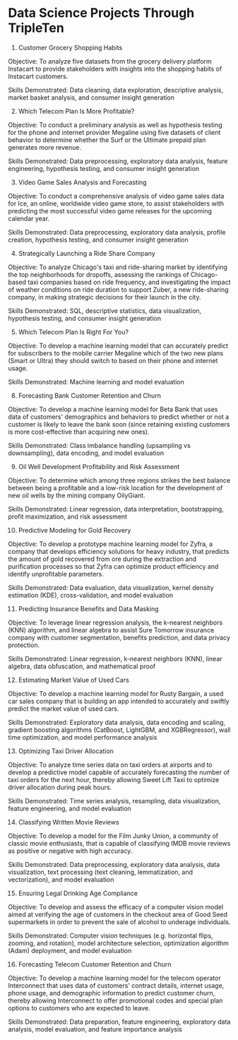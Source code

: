 # Data Science Projects Through TripleTen

1) Customer Grocery Shopping Habits

Objective: To analyze five datasets from the grocery delivery platform Instacart to provide stakeholders with insights into the shopping habits of Instacart customers.

Skills Demonstrated: Data cleaning, data exploration, descriptive analysis, market basket analysis, and consumer insight generation

2) Which Telecom Plan Is More Profitable?

Objective: To conduct a preliminary analysis as well as hypothesis testing for the phone and internet provider Megaline using five datasets of client behavior to determine whether the Surf or the Ultimate prepaid plan generates more revenue.

Skills Demonstrated: Data preprocessing, exploratory data analysis, feature engineering, hypothesis testing, and consumer insight generation

3) Video Game Sales Analysis and Forecasting

Objective: To conduct a comprehensive analysis of video game sales data for Ice, an online, worldwide video game store, to assist stakeholders with predicting the most successful video game releases for the upcoming calendar year.

Skills Demonstrated: Data preprocessing, exploratory data analysis, profile creation, hypothesis testing, and consumer insight generation

4) Strategically Launching a Ride Share Company

Objective: To analyze Chicago's taxi and ride-sharing market by identifying the top neighborhoods for dropoffs, assessing the rankings of Chicago-based taxi companies based on ride frequency, and investigating the impact of weather conditions on ride duration to support Zuber, a new ride-sharing company, in making strategic decisions for their launch in the city.

Skills Demonstrated: SQL, descriptive statistics, data visualization, hypothesis testing, and consumer insight generation

5) Which Telecom Plan Is Right For You?

Objective: To develop a machine learning model that can accurately predict for subscribers to the mobile carrier Megaline which of the two new plans (Smart or Ultra) they should switch to based on their phone and internet usage.

Skills Demonstrated: Machine learning and model evaluation

8) Forecasting Bank Customer Retention and Churn

Objective: To develop a machine learning model for Beta Bank that uses data of customers' demographics and behaviors to predict whether or not a customer is likely to leave the bank soon (since retaining existing customers is more cost-effective than acquiring new ones).

Skills Demonstrated: Class imbalance handling (upsampling vs downsampling), data encoding, and model evaluation

9) Oil Well Development Profitability and Risk Assessment

Objective: To determine which among three regions strikes the best balance between being a profitable and a low-risk location for the development of new oil wells by the mining company OilyGiant.

Skills Demonstrated: Linear regression, data interpretation, bootstrapping, profit maximization, and risk assessment

10) Predictive Modeling for Gold Recovery

Objective: To develop a prototype machine learning model for Zyfra, a company that develops efficiency solutions for heavy industry, that predicts the amount of gold recovered from ore during the extraction and purification processes so that Zyfra can optimize product efficiency and identify unprofitable parameters.

Skills Demonstrated: Data evaluation, data visualization, kernel density estimation (KDE), cross-validation, and model evaluation

11) Predicting Insurance Benefits and Data Masking

Objective: To leverage linear regression analysis, the k-nearest neighbors (KNN) algorithm, and linear algebra to assist Sure Tomorrow insurance company with customer segmentation, benefits prediction, and data privacy protection.

Skills Demonstrated: Linear regression, k-nearest neighbors (KNN), linear algebra, data obfuscation, and mathematical proof

12) Estimating Market Value of Used Cars

Objective: To develop a machine learning model for Rusty Bargain, a used car sales company that is building an app intended to accurately and swiftly predict the market value of used cars.

Skills Demonstrated: Exploratory data analysis, data encoding and scaling, gradient boosting algorithms (CatBoost, LightGBM, and XGBRegressor), wall time optimization, and model performance analysis

13) Optimizing Taxi Driver Allocation

Objective: To analyze time series data on taxi orders at airports and to develop a predictive model capable of accurately forecasting the number of taxi orders for the next hour, thereby allowing Sweet Lift Taxi to optimize driver allocation during peak hours.

Skills Demonstrated: Time series analysis, resampling, data visualization, feature engineering, and model evaluation

14) Classifying Written Movie Reviews

Objective: To develop a model for the Film Junky Union, a community of classic movie enthusiasts, that is capable of classifying IMDB movie reviews as positive or negative with high accuracy.

Skills Demonstrated: Data preprocessing, exploratory data analysis, data visualization, text processing (text cleaning, lemmatization, and vectorization), and model evaluation

15) Ensuring Legal Drinking Age Compliance

Objective: To develop and assess the efficacy of a computer vision model aimed at verifying the age of customers in the checkout area of Good Seed supermarkets in order to prevent the sale of alcohol to underage individuals.

Skills Demonstrated: Computer vision techniques (e.g. horizontal flips, zooming, and rotation), model architecture selection, optimization algorithm (Adam) deployment, and model evaluation

16) Forecasting Telecom Customer Retention and Churn

Objective: To develop a machine learning model for the telecom operator Interconnect that uses data of customers' contract details, internet usage, phone usage, and demographic information to predict customer churn, thereby allowing Interconnect to offer promotional codes and special plan options to customers who are expected to leave.

Skills Demonstrated: Data preparation, feature engineering, exploratory data analysis, model evaluation, and feature importance analysis
